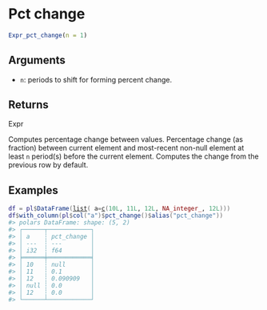 # Pct change

```r
Expr_pct_change(n = 1)
```

## Arguments

- `n`: periods to shift for forming percent change.

## Returns

Expr

Computes percentage change between values. Percentage change (as fraction) between current element and most-recent non-null element at least `n` period(s) before the current element. Computes the change from the previous row by default.

## Examples

<pre class='r-example'><code><span class='r-in'><span><span class='va'>df</span> <span class='op'>=</span> <span class='va'>pl</span><span class='op'>$</span><span class='fu'>DataFrame</span><span class='op'>(</span><span class='fu'><a href='https://rdrr.io/r/base/list.html'>list</a></span><span class='op'>(</span> a<span class='op'>=</span><span class='fu'><a href='https://rdrr.io/r/base/c.html'>c</a></span><span class='op'>(</span><span class='fl'>10L</span>, <span class='fl'>11L</span>, <span class='fl'>12L</span>, <span class='cn'>NA_integer_</span>, <span class='fl'>12L</span><span class='op'>)</span><span class='op'>)</span><span class='op'>)</span></span></span>
<span class='r-in'><span><span class='va'>df</span><span class='op'>$</span><span class='fu'>with_column</span><span class='op'>(</span><span class='va'>pl</span><span class='op'>$</span><span class='fu'>col</span><span class='op'>(</span><span class='st'>"a"</span><span class='op'>)</span><span class='op'>$</span><span class='fu'>pct_change</span><span class='op'>(</span><span class='op'>)</span><span class='op'>$</span><span class='fu'>alias</span><span class='op'>(</span><span class='st'>"pct_change"</span><span class='op'>)</span><span class='op'>)</span></span></span>
<span class='r-out co'><span class='r-pr'>#&gt;</span> polars DataFrame: shape: (5, 2)</span>
<span class='r-out co'><span class='r-pr'>#&gt;</span> ┌──────┬────────────┐</span>
<span class='r-out co'><span class='r-pr'>#&gt;</span> │ a    ┆ pct_change │</span>
<span class='r-out co'><span class='r-pr'>#&gt;</span> │ ---  ┆ ---        │</span>
<span class='r-out co'><span class='r-pr'>#&gt;</span> │ i32  ┆ f64        │</span>
<span class='r-out co'><span class='r-pr'>#&gt;</span> ╞══════╪════════════╡</span>
<span class='r-out co'><span class='r-pr'>#&gt;</span> │ 10   ┆ null       │</span>
<span class='r-out co'><span class='r-pr'>#&gt;</span> │ 11   ┆ 0.1        │</span>
<span class='r-out co'><span class='r-pr'>#&gt;</span> │ 12   ┆ 0.090909   │</span>
<span class='r-out co'><span class='r-pr'>#&gt;</span> │ null ┆ 0.0        │</span>
<span class='r-out co'><span class='r-pr'>#&gt;</span> │ 12   ┆ 0.0        │</span>
<span class='r-out co'><span class='r-pr'>#&gt;</span> └──────┴────────────┘</span>
 </code></pre>
